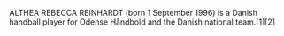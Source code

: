 ALTHEA REBECCA REINHARDT (born 1 September 1996) is a Danish handball player for Odense Håndbold and the Danish national team.[1][2]
